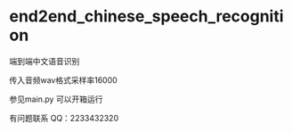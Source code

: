 # end2end_chinese_speech_recognition
端到端中文语音识别  

传入音频wav格式采样率16000   

参见main.py 可以开箱运行   

有问题联系 QQ：2233432320   
